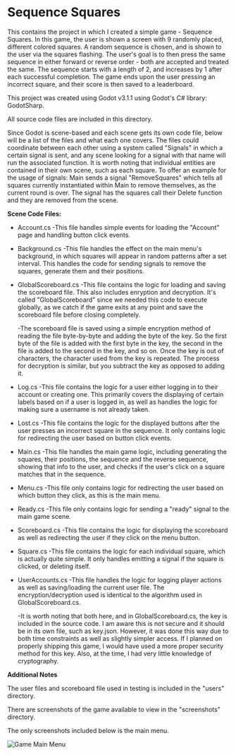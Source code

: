 # Sequence Squares
This contains the project in which I created a simple game - Sequence Squares. In this game, the user is shown a screen with 9 randomly placed, different colored squares. A random sequence is chosen, and is shown to the user via the squares flashing. The user's goal is to then press the same sequence in either forward or reverse order - both are accepted and treated the same. The sequence starts with a length of 2, and increases by 1 after each successful completion. The game ends upon the user pressing an incorrect square, and their score is then saved to a leaderboard.

This project was created using Godot v3.1.1 using Godot's C# library: GodotSharp.

All source code files are included in this directory.

Since Godot is scene-based and each scene gets its own code file, below will be a list of the files and what each one covers. The files could coordinate between each other using a system called "Signals" in which a certain signal is sent, and any scene looking for a signal with that name will run the associated function. It is worth noting that individual entities are contained in their own scene, such as each square. To offer an example for the usage of signals: Main sends a signal "RemoveSquares" which tells all squares currently instantiated within Main to remove themselves, as the current round is over. The signal has the squares call their Delete function and they are removed from the scene.

**Scene Code Files:**
* Account.cs
	-This file handles simple events for loading the "Account" page and handling button click events.
* Background.cs
	-This file handles the effect on the main menu's background, in which squares will appear in random patterns after a set interval. This handles the code for sending signals to remove the squares, generate them and their positions.
* GlobalScoreboard.cs
	-This file contains the logic for loading and saving the scoreboard file. This also includes enryption and decryption. It's called "GlobalScoreboard" since we needed this code to execute globally, as we catch if the game exits at any point and save the scoreboard file before closing completely.
	
	-The scoreboard file is saved using a simple encryption method of reading the file byte-by-byte and adding the byte of the key. So the first byte of the file is added with the first byte in the key, the second in the file is added to the second in the key, and so on. Once the key is out of characters, the character used from the key is repeated. The process for decryption is similar, but you subtract the key as opposed to adding it.
* Log.cs
	-This file contains the logic for a user either logging in to their account or creating one. This primarily covers the displaying of certain labels based on if a user is logged in, as well as handles the logic for making sure a username is not already taken.
* Lost.cs
	-This file contains the logic for the displayed buttons after the user presses an incorrect square in the sequence. It only contains logic for redirecting the user based on button click events.
* Main.cs
	-This file handles the main game logic, including generating the squares, their positions, the sequence and the reverse sequence, showing that info to the user, and checks if the user's click on a square matches that in the sequence.
* Menu.cs
	-This file only contains logic for redirecting the user based on which button they click, as this is the main menu.
* Ready.cs
	-This file only contains logic for sending a "ready" signal to the main game scene.
* Scoreboard.cs
	-This file contains the logic for displaying the scoreboard as well as redirecting the user if they click on the menu button.
* Square.cs
	-This file contains the logic for each individual square, which is actually quite simple. It only handles emitting a signal if the square is clicked, or deleting itself.
* UserAccounts.cs
	-This file handles the logic for logging player actions as well as saving/loading the current user file. The encryption/decryption used is identical to the algorithm used in GlobalScoreboard.cs.
	
	-It is worth noting that both here, and in GlobalScoreboard.cs, the key is included in the source code. I am aware this is not secure and it should be in its own file, such as key.json. However, it was done this way due to both time constraints as well as slightly simpler access. If I planned on properly shipping this game, I would have used a more proper security method for this key. Also, at the time, I had very little knowledge of cryptography.

**Additional Notes**

The user files and scoreboard file used in testing is included in the "users" directory.

There are screenshots of the game available to view in the "screenshots" directory.

The only screenshots included below is the main menu.

![Game Main Menu](https://github.com/GloaNeko/Archive-School/blob/main/2019/Sequence%20Squares/screenshots/menu.png)
